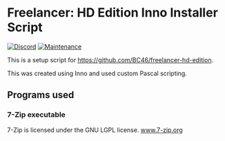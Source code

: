 # Freelancer: HD Edition Inno Installer Script
[![Discord](https://badgen.net/badge/icon/discord?icon=discord&label)](https://discord.gg/ScqgYuFqmU)
[![Maintenance](https://img.shields.io/badge/Maintained%3F-yes-green.svg)](https://GitHub.com/ollieraikkonen/Freelancer-hd-edition-install-script/graphs/commit-activity)

This is a setup script for https://github.com/BC46/freelancer-hd-edition.

This was created using Inno and used custom Pascal scripting.

## Programs used
### 7-Zip executable
7-Zip is licensed under the GNU LGPL license. www.7-zip.org
